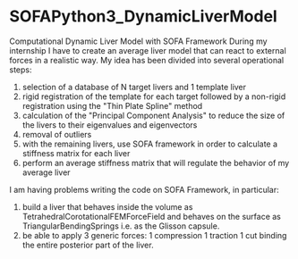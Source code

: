 # SOFAPython3_DynamicLiverModel
Computational Dynamic Liver Model with SOFA Framework
During my internship I have to create an average liver model that can react to external forces in a realistic way. My idea has been divided into several operational steps:
1) selection of a database of N target livers and 1 template liver
2) rigid registration of the template for each target followed by a non-rigid registration using the "Thin Plate Spline" method
3) calculation of the "Principal Component Analysis" to reduce the size of the livers to their eigenvalues ​​and eigenvectors
4) removal of outliers
5) with the remaining livers, use SOFA framework in order to calculate a stiffness matrix for each liver
6) perform an average stiffness matrix that will regulate the behavior of my average liver

I am having problems writing the code on SOFA Framework, in particular:
1) build a liver that behaves inside the volume as TetrahedralCorotationalFEMForceField and behaves on the surface as TriangularBendingSprings i.e. as the Glisson capsule.
2) be able to apply 3 generic forces:
1 compression
1 traction
1 cut
binding the entire posterior part of the liver.
